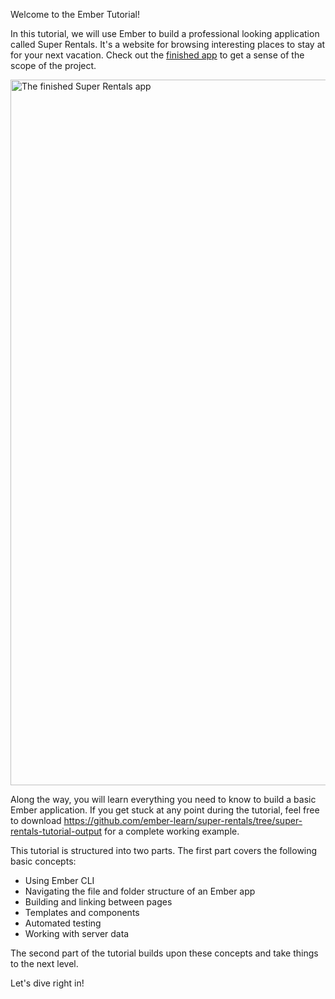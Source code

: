 <!-- Heads up! This is a generated file, do not edit directly. You can find the source at https://github.com/ember-learn/super-rentals-tutorial/blob/master/src/chapters/00-part-1.md -->

Welcome to the Ember Tutorial!

In this tutorial, we will use Ember to build a professional looking application called Super Rentals. It's a website for browsing interesting places to stay at for your next vacation. Check out the [finished app](https://super-rentals-tutorial--ember-super-rentals.netlify.com) to get a sense of the scope of the project.

<img src="/screenshots/08-working-with-data/three-properties@2x.png" alt="The finished Super Rentals app" width="1024" height="1129">

Along the way, you will learn everything you need to know to build a basic Ember application. If you get stuck at any point during the tutorial, feel free to download <https://github.com/ember-learn/super-rentals/tree/super-rentals-tutorial-output> for a complete working example.

This tutorial is structured into two parts. The first part covers the following basic concepts:

- Using Ember CLI
- Navigating the file and folder structure of an Ember app
- Building and linking between pages
- Templates and components
- Automated testing
- Working with server data

The second part of the tutorial builds upon these concepts and take things to the next level.

Let's dive right in!
